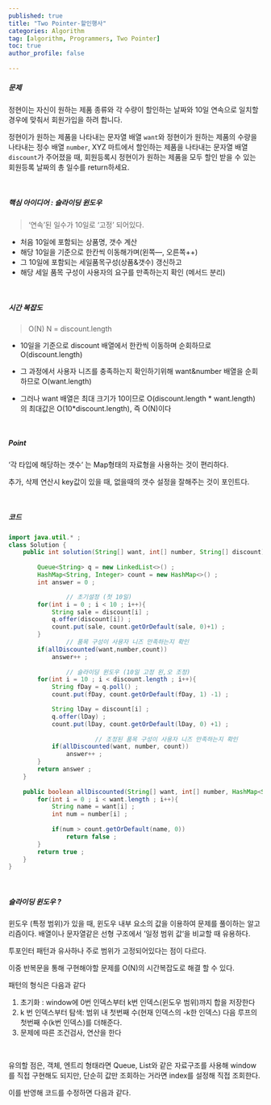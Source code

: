```yaml
---
published: true
title: "Two Pointer-할인행사" 
categories: Algorithm 
tag: [algorithm, Programmers, Two Pointer] 
toc: true
author_profile: false 
  
---
```




##### 문제

정현이는 자신이 원하는 제품 종류와 각 수량이 할인하는 날짜와 10일 연속으로 일치할 경우에 맞춰서 회원가입을 하려 합니다.

정현이가 원하는 제품을 나타내는 문자열 배열 `want`와 정현이가 원하는 제품의 수량을 나타내는 정수 배열 `number`, XYZ 마트에서 할인하는 제품을 나타내는 문자열 배열 `discount`가 주어졌을 때, 회원등록시 정현이가 원하는 제품을 모두 할인 받을 수 있는 회원등록 날짜의 총 일수를 return하세요.



<br>

##### 핵심 아이디어 : 슬라이딩 윈도우

> ‘연속’된 일수가 10일로 ‘고정’ 되어있다.

- 처음 10일에 포함되는 상품명, 갯수 계산
- 해당 10일을 기준으로 한칸씩 이동해가며(왼쪽—, 오른쪽++)
- 그 10일에 포함되는 세일품목구성(상품&갯수) 갱신하고
- 해당 세일 품목 구성이 사용자의 요구를 만족하는지 확인 (메서드 분리)

<br>



##### 시간 복잡도

> O(N)        N = discount.length

- 10일을 기준으로 discount 배열에서 한칸씩 이동하며 순회하므로 O(discount.length)

- 그 과정에서 사용자 니즈를 충족하는지 확인하기위해 want&number 배열을 순회하므로 O(want.length)

- 그러나 want 배열은 최대 크기가 10이므로 O(discount.length * want.length) 의 최대값은 O(10*discount.length),  즉 O(N)이다

  <br>

  

##### Point

‘각 타입에 해당하는 갯수‘ 는 Map형태의 자료형을 사용하는 것이 편리하다.

추가, 삭제 연산시 key값이 있을 때, 없을때의 갯수 설정을 잘해주는 것이 포인트다.

<br>



##### 코드

```java
import java.util.* ; 
class Solution {
    public int solution(String[] want, int[] number, String[] discount) {
        
        Queue<String> q = new LinkedList<>() ;    
        HashMap<String, Integer> count = new HashMap<>() ;
        int answer = 0 ; 

				// 초기설정 (첫 10일) 
        for(int i = 0 ; i < 10 ; i++){
            String sale = discount[i] ; 
            q.offer(discount[i]) ; 
            count.put(sale, count.getOrDefault(sale, 0)+1) ; 
        }
				// 품목 구성이 사용자 니즈 만족하는지 확인
        if(allDiscounted(want,number,count))
            answer++ ; 
        
				// 슬라이딩 윈도우 (10일 고정 왼,오 조정)
        for(int i = 10 ; i < discount.length ; i++){
            String fDay = q.poll() ; 
            count.put(fDay, count.getOrDefault(fDay, 1) -1) ; 

            String lDay = discount[i] ; 
            q.offer(lDay) ; 
            count.put(lDay, count.getOrDefault(lDay, 0) +1) ; 
            
						// 조정된 품목 구성이 사용자 니즈 만족하는지 확인
            if(allDiscounted(want, number, count))
                answer++ ; 
        }
        return answer ; 
    }
    
    public boolean allDiscounted(String[] want, int[] number, HashMap<String,Integer> count){
        for(int i = 0 ; i < want.length ; i++){
            String name = want[i] ; 
            int num = number[i] ; 
            
            if(num > count.getOrDefault(name, 0))
                return false ; 
        }
        return true ; 
    }
}
```

<br>



##### 슬라이딩 윈도우 ?

윈도우 (특정 범위)가 있을 때, 윈도우 내부 요소의 값을 이용하여 문제를 풀이하는 알고리즘이다. 배열이나 문자열같은 선형 구조에서 ’일정 범위 값‘을 비교할 때 유용하다.

투포인터 패턴과 유사하나 주로 범위가 고정되어있다는 점이 다르다.

이중 반복문을 통해 구현해야할 문제를 O(N)의 시간복잡도로 해결 할 수 있다.

패턴의 형식은 다음과 같다

1. 초기화 : window에 0번 인덱스부터 k번 인덱스(윈도우 범위)까지 합을 저장한다
2. k 번 인덱스부터 탐색: 범위 내 첫번째 수(현재 인덱스의 -k한 인덱스) 다음 루프의 첫번째 수(k번 인덱스)를 더해준다.
3. 문제에 따른 조건검사, 연산을 한다

<br>

유의할 점은, 객체, 엔트리 형태라면 Queue, List와 같은 자료구조를 사용해 window를 직접 구현해도 되지만, 단순히 값만 조회하는 거라면 index를 설정해 직접 조회한다.

이를 반영해 코드를 수정하면 다음과 같다.

<br>

